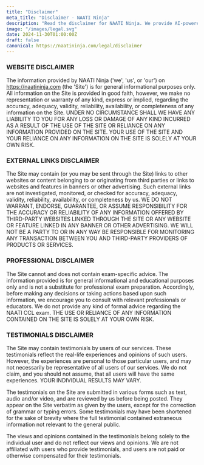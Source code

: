 ```yaml
---
title: "Disclaimer"
meta_title: "Disclaimer - NAATI Ninja"
description: "Read the disclaimer for NAATI Ninja. We provide AI-powered practice tests for the NAATI CCL exam, helping you prepare for Australian migration and earn 5 PR points."
image: "/images/legal.svg"
date: 2024-11-30T01:00:00Z
draft: false
canonical: https://naatininja.com/legal/disclaimer
---
```


### WEBSITE DISCLAIMER

The information provided by NAATI Ninja ('we', 'us', or 'our') on https://naatininja.com (the 'Site') is for general informational purposes only. All information on the Site is provided in good faith, however, we make no representation or warranty of any kind, express or implied, regarding the accuracy, adequacy, validity, reliability, availability, or completeness of any information on the Site. UNDER NO CIRCUMSTANCE SHALL WE HAVE ANY LIABILITY TO YOU FOR ANY LOSS OR DAMAGE OF ANY KIND INCURRED AS A RESULT OF THE USE OF THE SITE OR RELIANCE ON ANY INFORMATION PROVIDED ON THE SITE. YOUR USE OF THE SITE AND YOUR RELIANCE ON ANY INFORMATION ON THE SITE IS SOLELY AT YOUR OWN RISK.

### EXTERNAL LINKS DISCLAIMER

The Site may contain (or you may be sent through the Site) links to other websites or content belonging to or originating from third parties or links to websites and features in banners or other advertising. Such external links are not investigated, monitored, or checked for accuracy, adequacy, validity, reliability, availability, or completeness by us. WE DO NOT WARRANT, ENDORSE, GUARANTEE, OR ASSUME RESPONSIBILITY FOR THE ACCURACY OR RELIABILITY OF ANY INFORMATION OFFERED BY THIRD-PARTY WEBSITES LINKED THROUGH THE SITE OR ANY WEBSITE OR FEATURE LINKED IN ANY BANNER OR OTHER ADVERTISING. WE WILL NOT BE A PARTY TO OR IN ANY WAY BE RESPONSIBLE FOR MONITORING ANY TRANSACTION BETWEEN YOU AND THIRD-PARTY PROVIDERS OF PRODUCTS OR SERVICES.

### PROFESSIONAL DISCLAIMER

The Site cannot and does not contain exam-specific advice. The information provided is for general informational and educational purposes only and is not a substitute for professional exam preparation. Accordingly, before making any decisions or taking actions based upon such information, we encourage you to consult with relevant professionals or educators. We do not provide any kind of formal advice regarding the NAATI CCL exam. THE USE OR RELIANCE OF ANY INFORMATION CONTAINED ON THE SITE IS SOLELY AT YOUR OWN RISK.

### TESTIMONIALS DISCLAIMER

The Site may contain testimonials by users of our services. These testimonials reflect the real-life experiences and opinions of such users. However, the experiences are personal to those particular users, and may not necessarily be representative of all users of our services. We do not claim, and you should not assume, that all users will have the same experiences. YOUR INDIVIDUAL RESULTS MAY VARY.

The testimonials on the Site are submitted in various forms such as text, audio and/or video, and are reviewed by us before being posted. They appear on the Site verbatim as given by the users, except for the correction of grammar or typing errors. Some testimonials may have been shortened for the sake of brevity where the full testimonial contained extraneous information not relevant to the general public.

The views and opinions contained in the testimonials belong solely to the individual user and do not reflect our views and opinions. We are not affiliated with users who provide testimonials, and users are not paid or otherwise compensated for their testimonials.
